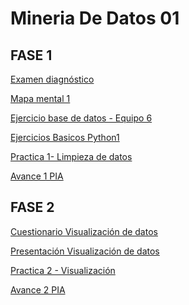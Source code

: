 # Mineria De Datos 01

## FASE 1

[Examen diagnóstico](https://github.com/Britany01/MineriaDeDatos/blob/main/Ex-Diagnostico_1852645.pdf)

[Mapa mental 1](https://github.com/Britany01/MineriaDeDatos/blob/main/MapaMental_1_1852645%20(1).pdf)

[Ejercicio base de datos - Equipo 6](https://github.com/LuisaGHerrera/MineriaDeDatos/blob/main/Equipo_6-Ejercicio%20base%20de%20datos%20.pdf)

[Ejercicios Basicos Python1](https://github.com/Britany01/MineriaDeDatos/blob/main/Ej_Python_1852645.ipynb)


[Practica 1- Limpieza de datos](https://github.com/LuisaGHerrera/MineriaDeDatos/blob/main/Ej_Limpieza_Equipo6.ipynb)

[Avance 1 PIA ](https://github.com/LuisaGHerrera/MineriaDeDatos/blob/main/Avance1_PIA_Equipo6.ipynb)


## FASE 2

[Cuestionario Visualización de datos](https://github.com/LuisaGHerrera/MineriaDeDatos/blob/main/Cuestionario_Visualizacion_6.pdf)

[Presentación Visualización de datos](https://github.com/LuisaGHerrera/MineriaDeDatos/blob/main/Presentaci%C3%B3n_Visualizaci%C3%B3n_6.pdf)

[Practica 2 - Visualización](https://github.com/LuisaGHerrera/MineriaDeDatos/blob/main/Visualizaci%C3%B3n_Equipo6.ipynb)

[Avance 2 PIA]()
